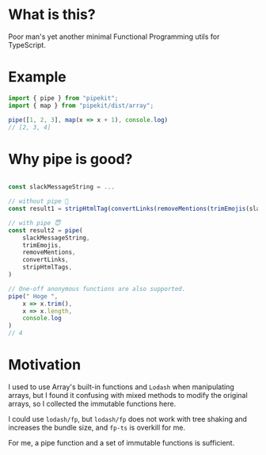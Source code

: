 # What is this?

Poor man's yet another minimal Functional Programming utils for TypeScript.

# Example

```typescript
import { pipe } from "pipekit";
import { map } from "pipekit/dist/array";

pipe([1, 2, 3], map(x => x + 1), console.log)
// [2, 3, 4]
```

# Why pipe is good?

```typescript

const slackMessageString = ...

// without pipe 🤯
const result1 = stripHtmlTag(convertLinks(removeMentions(trimEmojis(slackMessageString))))

// with pipe 😇
const result2 = pipe(
    slackMessageString,
    trimEmojis,
    removeMentions,
    convertLinks,
    stripHtmlTags,
)

// One-off anonymous functions are also supported.
pipe(" Hoge ",
    x => x.trim(),
    x => x.length,
    console.log
)
// 4

```

# Motivation

I used to use Array's built-in functions and `Lodash` when manipulating arrays, but I found it confusing with mixed methods to modify the original arrays, so I collected the immutable functions here.

I could use `lodash/fp`, but `lodash/fp` does not work with tree shaking and increases the bundle size, and `fp-ts` is overkill for me.

For me, a pipe function and a set of immutable functions is sufficient.